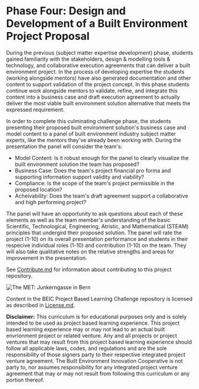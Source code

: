 # Phase Four: Design and Development of a Built Environment Project Proposal

During the previous (subject matter expertise development) phase, students gained familiarity with the stakeholders, design & modelling tools & technology, and collaborative execution agreements that can deliver a built environment project.  In the process of developing expertise the students (working alongside mentors) have also generated documentation and other content to support validation of the project concept.  In this phase students continue work alongside mentors to validate, refine, and integrate this content into a business case and draft execution agreement to actually deliver the most viable built environment solution alternative that meets the expressed requirement.

In order to complete this culminating challenge phase, the students presenting their proposed built environment solution's business case and model content to a panel of built environment industry subject matter experts, like the mentors they've already been working with.  During the presentation the panel will consider the team's:

* Model Content: Is it robust enough for the panel to clearly visualize the built environment solution the team has proposed?  
* Business Case: Does the team's project financial pro forma and supporting information support validity and viability?
* Compliance: Is the scope of the team's project permissible in the proposed location?  
* Acheivability: Does the team's draft agreement support a collaborative and high performing project?  

The panel will have an opportunity to ask questions about each of these elements as well as the team member's understanding of the basic Scientific, Technological, Engineering, Atristic, and Mathematical (STEAM) principles that undergird their proposed solution.  The panel will rate the project (1-10) on its overall presentation performance and students in their respecive individual roles (1-10) and contribution (1-10) on the team.  They will also take qualitative notes on the relative strengths and areas for improvement in the presentation.

See [Contribute.md](https://github.com/BEICBIM/BEICPBLChallenge/blob/master/Contribute.md) for information about contributing to this project repository.

![The MET: Junkerngasse in Bern](http://images.metmuseum.org/CRDImages/ma/original/DT7772.jpg)

Content in the BEIC Project Based Learning Challenge repository is licensed as described in [License.md](https://github.com/BEICBIM/BEICPBLChallenge/blob/master/License.md).

**Disclaimer:** This curriculum is for educational purposes only and is solely intended to be used as project based learning experience.  This project based learning experience may or may not lead to an actual built envrionment project or related venture.   Any and all projects or project ventures that may result from this project based learning experience should follow all applicable laws, codes, and regulations and are the sole responsibility of those signers party to their respective integrated project venture agreement.  The Built Environment Innovation Cooperative is not party to, nor assumes responsibility for any integrated project venture agreement that may or may not result from following this curriculum or any portion thereof.
